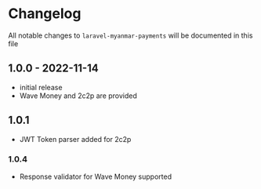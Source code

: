 # Changelog

All notable changes to `laravel-myanmar-payments` will be documented in this file

## 1.0.0 - 2022-11-14

- initial release
- Wave Money and 2c2p are provided

## 1.0.1

- JWT Token parser added for 2c2p 

### 1.0.4

- Response validator for Wave Money supported
